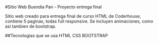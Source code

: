 #Sitio Web Buendia Pan - Proyecto entrega final

Sitio web creado para entrega final de curso HTML de Coderhouse, contiene 5 paginas, todas full responsive. Se incluyen animaciones, como asi tambien de bootstrap.


##Tecnologias que se usa
HTML
CSS
BOOTSTRAP